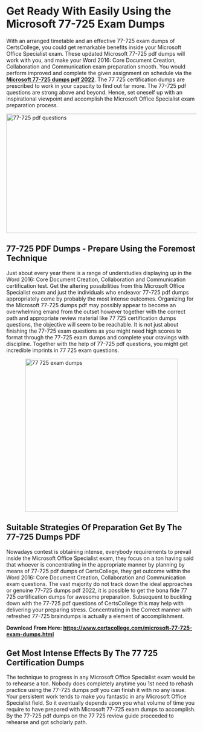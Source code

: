 <h1><strong>Get Ready With Easily Using the Microsoft 77-725 Exam Dumps&nbsp;</strong></h1>
<p><span style="font-weight: 400;">With an arranged timetable and an effective  77-725 exam dumps of CertsCollege, you could get remarkable benefits inside your Microsoft Office Specialist exam. These updated Microsoft 77-725 pdf dumps will work with you, and make your Word 2016: Core Document Creation, Collaboration and Communication exam preparation smooth. You would perform improved and complete the given assignment on schedule via the <strong><a href="https://www.certscollege.com/microsoft-77-725-exam-dumps.html">Microsoft 77-725 dumps pdf 2022</a></strong>. The 77 725 certification dumps are prescribed to work in your capacity to find out far more. The  77-725 pdf questions are strong above and beyond. Hence, set oneself up with an inspirational viewpoint and accomplish the Microsoft Office Specialist exam preparation process.&nbsp;</span></p>
<p><span style="font-weight: 400;"><img style="display: block; margin-left: auto; margin-right: auto;" src="https://i.ibb.co/CPDK3ps/Yellow-and-Blue-Initiative-Blog-Banner.png" alt="77-725 pdf questions" width="559" height="315" /></span></p>
<h2><strong>77-725 PDF Dumps - Prepare Using the Foremost Technique</strong></h2>
<p><span style="font-weight: 400;">Just about every year there is a range of understudies displaying up in the Word 2016: Core Document Creation, Collaboration and Communication certification test. Get the altering possibilities from this Microsoft Office Specialist exam and just the individuals who endeavor 77-725 pdf dumps appropriately come by probably the most intense outcomes. Organizing for the Microsoft 77-725 dumps pdf may possibly appear to become an overwhelming errand from the outset however together with the correct path and appropriate review material like 77 725 certification dumps questions, the objective will seem to be reachable. It is not just about finishing the 77-725 exam questions as you might need high scores to format through the 77-725 exam dumps and complete your cravings with discipline. Together with the help of 77-725 pdf questions, you might get incredible imprints in 77 725 exam questions.</span></p>
<p><span style="font-weight: 400;"><a href="https://tinyurl.com/yv9cp7s9"><img style="display: block; margin-left: auto; margin-right: auto;" src="https://i.ibb.co/9tMrhdY/Teacher-Appreciation-Invitation.png" alt="77 725 exam dumps " width="404" height="404" /></a></span></p>
<h2><strong>Suitable Strategies Of Preparation Get By The 77-725 Dumps PDF</strong></h2>
<p><span style="font-weight: 400;">Nowadays contest is obtaining intense, everybody requirements to prevail inside the Microsoft Office Specialist exam, they focus on a ton having said that whoever is concentrating in the appropriate manner by planning by means of 77-725 pdf dumps of CertsCollege, they get outcome within the Word 2016: Core Document Creation, Collaboration and Communication exam questions. The vast majority do not track down the ideal approaches or genuine 77-725 dumps pdf 2022, it is possible to get the bona fide 77 725 certification dumps for awesome preparation. Subsequent to buckling down with the  77-725 pdf questions of CertsCollege this may help with delivering your preparing stress. Concentrating in the Correct manner with refreshed 77-725 braindumps is actually a element of accomplishment.</span></p>
<p><span style="font-weight: 400;"><strong>Download From Here: <a href="https://www.certscollege.com/microsoft-77-725-exam-dumps.html">https://www.certscollege.com/microsoft-77-725-exam-dumps.html</a></strong></span></p>
<h2><strong>Get Most Intense Effects By The 77 725 Certification Dumps</strong></h2>
<p><span style="font-weight: 400;">The technique to progress in any Microsoft Office Specialist exam would be to rehearse a ton. Nobody does completely anytime you 1st need to rehash practice using the 77-725 dumps pdf you can finish it with no any issue. Your persistent work tends to make you fantastic in any Microsoft Office Specialist field. So it eventually depends upon you what volume of time you require to have prepared with Microsoft 77-725 exam dumps to accomplish. By the 77-725 pdf dumps on the 77 725 review guide proceeded to rehearse and got scholarly path.</span></p>
